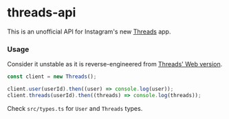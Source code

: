# threads-api

This is an unofficial API for Instagram's new [Threads](https://www.threads.net/) app.

### Usage

Consider it unstable as it is reverse-engineered from [Threads' Web version](https://www.threads.net/@zuck).

```ts
const client = new Threads();

client.user(userId).then((user) => console.log(user));
client.threads(userId).then((threads) => console.log(threads));
```

Check `src/types.ts` for `User` and `Threads` types.
